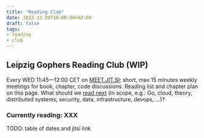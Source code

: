```yaml
---
title: "Reading Club"
date: 2023-12-20T10:00:00+02:00
draft: false
tags:
- reading
- club
---
```


## Leipzig Gophers Reading Club (WIP)

Every WED 11:45&mdash;12:00 CET on
[MEET.JIT.SI](LGRC-4355a46b19d348dc2f57c046f8ef63d4538ebb936000f3c9ee954a27460dd865):
short, max 15 minutes weekly meetings for book, chapter, code discussions.
Reading list and chapter plan on this page. What should we [read
next](https://github.com/golang-leipzig/golang-leipzig.github.io/issues/new?template=reading-club-book-proposal.md)
(in scope, e.g.: Go, cloud, theory, distributed systems, security, data,
infrastructure, devops, ...)?

### Currently reading: XXX

TODO: table of dates and jitsi link

